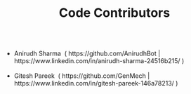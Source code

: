 <h1 align="center">Code Contributors</h1>
<br>
<br>
<ul>
  <li>Anirudh Sharma &nbsp;( https://github.com/AnirudhBot | https://www.linkedin.com/in/anirudh-sharma-24516b215/ )</li>
  <br>
  <li>Gitesh Pareek &nbsp;( https://github.com/GenMech | https://www.linkedin.com/in/gitesh-pareek-146a78213/ )</li>
</ul>
